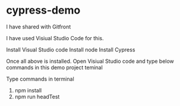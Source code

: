 # cypress-demo

I have shared with Gitfront

I have used Visiual Studio Code for this.


Install Visual Studio code
Install node
Install Cypress


Once all above is installed.
Open Visiual Studio code and type below commands in this demo project teminal 

Type commands in terminal 
1. npm install
2. npm run headTest
